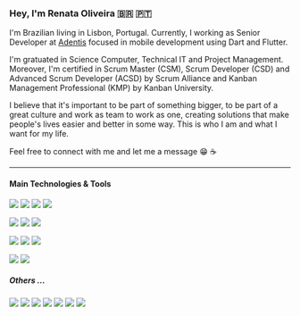 ### Hey, I'm Renata Oliveira :brazil: :portugal:


I'm Brazilian living in Lisbon, Portugal. Currently, I working as Senior Developer at [Adentis](https://www.adentis.pt/) focused in mobile development using Dart and Flutter.

I'm gratuated in Science Computer, Technical IT and Project Management. Moreover, I'm certified in Scrum Master (CSM), Scrum Developer (CSD) and Advanced Scrum Developer (ACSD) by Scrum Alliance and Kanban Management Professional (KMP) by Kanban University.

I believe that it's important to be part of something bigger, to be part of a great culture and work as team to work as one, creating solutions that make people's lives easier and better in some way. This is who I am and what I want for my life.

Feel free to connect with me and let me a message :grin: :coffee:

---

#### Main Technologies & Tools
<img src="https://img.shields.io/badge/code-Flutter-blue.svg?style=flat-square&logo=flutter&logoColor=white"> <img src="https://img.shields.io/badge/code-Dart-blue.svg?style=flat-square&logo=dart&logoColor=white"> <img src="https://img.shields.io/badge/code-Swift-blue.svg?style=flat-square&logo=swift&logoColor=white"> <img src="https://img.shields.io/badge/code-Kotlin-blue.svg?style=flat-square&logo=kotlin&logoColor=white">

<img src="https://img.shields.io/badge/database-MySql-228B22.svg?style=flat-square&logo=mysql&logoColor=white"> <img src="https://img.shields.io/badge/database-PostgreSQL-228B22.svg?style=flat-square&logo=postgresql&logoColor=white"> <img src="https://img.shields.io/badge/database-MongoDB-228B22.svg?style=flat-square&logo=mongodb&logoColor=white">

<img src="https://img.shields.io/badge/ci/cd-Codemagic-CD5555.svg?style=flat-square&logo=codemagic&logoColor=white"> <img src="https://img.shields.io/badge/ci/cd-Fastlane-CD5555.svg?style=flat-square&logo=fastlane&logoColor=white"> <img src="https://img.shields.io/badge/ci/cd-Bitrise-CD5555.svg?style=flat-square&logo=bitrise&logoColor=white">

<img src="https://img.shields.io/badge/tools-Firebase-7D26CD.svg?style=flat-square&logo=firebase&logoColor=white"> <img src="https://img.shields.io/badge/tools-Sentry-7D26CD.svg?style=flat-square&logo=sentry&logoColor=white">


##### Others ...
<img src="https://img.shields.io/badge/code-JavaScript-9C9C9C.svg?style=flat-square&logo=javascript&logoColor=white"> <img src="https://img.shields.io/badge/code-Xamarin-9C9C9C.svg?style=flat-square&logo=xamarin&logoColor=white"> <img src="https://img.shields.io/badge/code-Node.Js-9C9C9C.svg?style=flat-square&logo=nodedotjs&logoColor=white"> <img src="https://img.shields.io/badge/code-Angular-9C9C9C.svg?style=flat-square&logo=angular&logoColor=white"> <img src="https://img.shields.io/badge/code-CSharp-9C9C9C.svg?style=flat-square&logo=csharp&logoColor=white"> <img src="https://img.shields.io/badge/code-HTML-9C9C9C.svg?style=flat-square&logo=html5&logoColor=white"> <img src="https://img.shields.io/badge/code-CSS-9C9C9C.svg?style=flat-square&logo=css3&logoColor=white">



<!--
**renatafariaoliveira/renatafariaoliveira** is a ✨ _special_ ✨ repository because its `README.md` (this file) appears on your GitHub profile.

Here are some ideas to get you started:

- 🔭 I’m currently working on ...
- 🌱 I’m currently learning ...
- 👯 I’m looking to collaborate on ...
- 🤔 I’m looking for help with ...
- 💬 Ask me about ...
- 📫 How to reach me: ...
- 😄 Pronouns: ...
- ⚡ Fun fact: ...
-->
